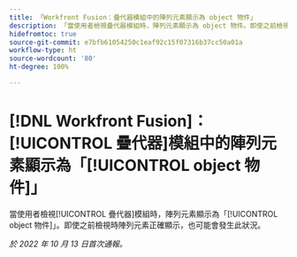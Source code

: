 ```yaml
---
title: 「Workfront Fusion：疊代器模組中的陣列元素顯示為 object 物件」
description: 「當使用者檢視疊代器模組時，陣列元素顯示為 object 物件。即使之前檢視時陣列元素正確顯示，也可能會發生此狀況。」
hidefromtoc: true
source-git-commit: e7bfb61054250c1eaf92c15f07316b37cc50a01a
workflow-type: ht
source-wordcount: '80'
ht-degree: 100%

---
```



# [!DNL Workfront Fusion]：[!UICONTROL 疊代器]模組中的陣列元素顯示為「[!UICONTROL object 物件]」

當使用者檢視[!UICONTROL 疊代器]模組時，陣列元素顯示為「[!UICONTROL object 物件]」。即使之前檢視時陣列元素正確顯示，也可能會發生此狀況。

_於 2022 年 10 月 13 日首次通報。_

